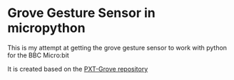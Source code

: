 # Grove Gesture Sensor in micropython
This is my attempt at getting the grove gesture sensor to work with python for the BBC Micro:bit

It is created based on the [PXT-Grove repository](https://github.com/seeed-studio/pxt-grove)
